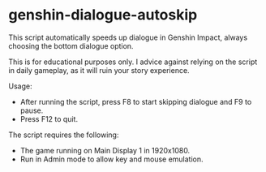 # genshin-dialogue-autoskip

This script automatically speeds up dialogue in Genshin Impact, always choosing the bottom dialogue option. 

This is for educational purposes only. I advice against relying on the script in daily gameplay, as it will ruin your story experience.

Usage:
- After running the script, press F8 to start skipping dialogue and F9 to pause.
- Press F12 to quit.

The script requires the following:
- The game running on Main Display 1 in 1920x1080.
- Run in Admin mode to allow key and mouse emulation.